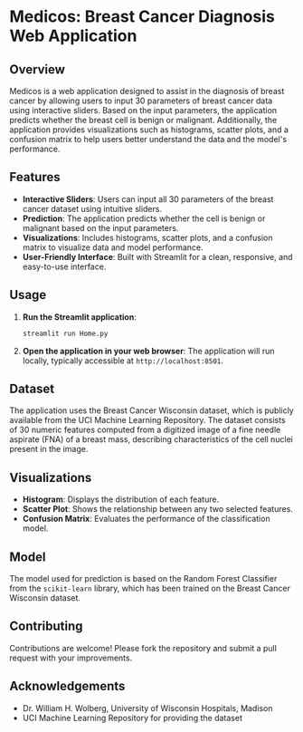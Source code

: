 # Medicos: Breast Cancer Diagnosis Web Application

## Overview

Medicos is a web application designed to assist in the diagnosis of breast cancer by allowing users to input 30 parameters of breast cancer data using interactive sliders. Based on the input parameters, the application predicts whether the breast cell is benign or malignant. Additionally, the application provides visualizations such as histograms, scatter plots, and a confusion matrix to help users better understand the data and the model's performance.

## Features

- **Interactive Sliders**: Users can input all 30 parameters of the breast cancer dataset using intuitive sliders.
- **Prediction**: The application predicts whether the cell is benign or malignant based on the input parameters.
- **Visualizations**: Includes histograms, scatter plots, and a confusion matrix to visualize data and model performance.
- **User-Friendly Interface**: Built with Streamlit for a clean, responsive, and easy-to-use interface.

## Usage

1. **Run the Streamlit application**:
   ```bash
   streamlit run Home.py
   ```

2. **Open the application in your web browser**:
   The application will run locally, typically accessible at `http://localhost:8501`.

## Dataset

The application uses the Breast Cancer Wisconsin dataset, which is publicly available from the UCI Machine Learning Repository. The dataset consists of 30 numeric features computed from a digitized image of a fine needle aspirate (FNA) of a breast mass, describing characteristics of the cell nuclei present in the image.

## Visualizations

- **Histogram**: Displays the distribution of each feature.
- **Scatter Plot**: Shows the relationship between any two selected features.
- **Confusion Matrix**: Evaluates the performance of the classification model.

## Model

The model used for prediction is based on the Random Forest Classifier from the `scikit-learn` library, which has been trained on the Breast Cancer Wisconsin dataset.

## Contributing

Contributions are welcome! Please fork the repository and submit a pull request with your improvements.

## Acknowledgements

- Dr. William H. Wolberg, University of Wisconsin Hospitals, Madison
- UCI Machine Learning Repository for providing the dataset
